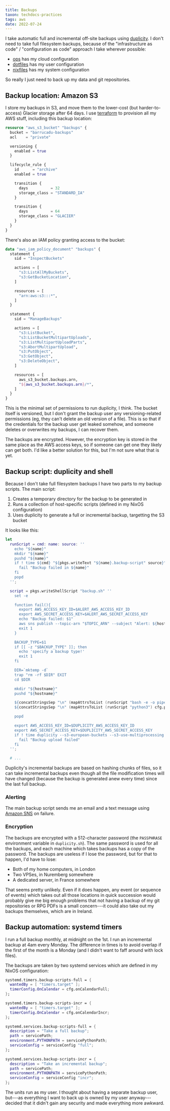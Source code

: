 ```yaml
---
title: Backups
taxon: techdocs-practices
tags: aws
date: 2022-07-24
---
```


I take automatic full and incremental off-site backups using
[duplicity][].  I don't need to take full filesystem backups, because
of the "infrastructure as code" / "configuration as code" approach I
take wherever possible:

- [ops][] has my cloud configuration
- [dotfiles][] has my user configuration
- [nixfiles][] has my system configuration

So really I just need to back up my data and git repositories.

[duplicity]: http://duplicity.nongnu.org/
[ops]: https://github.com/barrucadu/ops
[dotfiles]: https://github.com/barrucadu/dotfiles
[nixfiles]: https://github.com/barrucadu/nixfiles


Backup location: Amazon S3
--------------------------

I store my backups in S3, and move them to the lower-cost (but
harder-to-access) Glacier storage after 64 days.  I use [terraform][]
to provision all my AWS stuff, including this backup location:

```terraform
resource "aws_s3_bucket" "backups" {
  bucket = "barrucadu-backups"
  acl    = "private"

  versioning {
    enabled = true
  }

  lifecycle_rule {
    id      = "archive"
    enabled = true

    transition {
      days          = 32
      storage_class = "STANDARD_IA"
    }

    transition {
      days          = 64
      storage_class = "GLACIER"
    }
  }
}
```

There's also an IAM policy granting access to the bucket:

```terraform
data "aws_iam_policy_document" "backups" {
  statement {
    sid = "InspectBuckets"

    actions = [
      "s3:ListAllMyBuckets",
      "s3:GetBucketLocation",
    ]

    resources = [
      "arn:aws:s3:::*",
    ]
  }

  statement {
    sid = "ManageBackups"

    actions = [
      "s3:ListBucket",
      "s3:ListBucketMultipartUploads",
      "s3:ListMultipartUploadParts",
      "s3:AbortMultipartUpload",
      "s3:PutObject",
      "s3:GetObject",
      "s3:DeleteObject",
    ]

    resources = [
      aws_s3_bucket.backups.arn,
      "${aws_s3_bucket.backups.arn}/*",
    ]
  }
}
```

This is the minimal set of permissions to run duplicity, I think.  The
bucket itself is versioned, but I don't grant the backup user any
versioning-related permissions (eg, they can't delete an old version
of a file).  This is so that if the credentials for the backup user
get leaked somehow, and someone deletes or overwrites my backups, I
can recover them.

The backups are encrypted.  However, the encryption key is stored in
the same place as the AWS access keys, so if someone can get one they
likely can get both.  I'd like a better solution for this, but I'm not
sure what that is yet.

[terraform]: https://www.terraform.io/


Backup script: duplicity and shell
----------------------------------

Because I don't take full filesystem backups I have two parts to my
backup scripts.  The main script:

1. Creates a temporary directory for the backup to be generated in
2. Runs a collection of host-specific scripts (defined in my NixOS
   configuration)
4. Uses duplicity to generate a full or incremental backup, targetting
   the S3 bucket

It looks like this:

```nix
let
  runScript = cmd: name: source: ''
    echo "${name}"
    mkdir "${name}"
    pushd "${name}"
    if ! time ${cmd} "${pkgs.writeText "${name}.backup-script" source}"; then
      fail "Backup failed in ${name}"
    fi
    popd
  '';

  script = pkgs.writeShellScript "backup.sh" ''
    set -e

    function fail(){
      export AWS_ACCESS_KEY_ID=$ALERT_AWS_ACCESS_KEY_ID
      export AWS_SECRET_ACCESS_KEY=$ALERT_AWS_SECRET_ACCESS_KEY
      echo "Backup failed: $1"
      aws sns publish --topic-arn "$TOPIC_ARN" --subject "Alert: ${hostname}" --message "$1"
      exit 1
    }

    BACKUP_TYPE=$1
    if [[ -z "$BACKUP_TYPE" ]]; then
      echo 'specify a backup type!'
      exit 1
    fi

    DIR=`mktemp -d`
    trap "rm -rf $DIR" EXIT
    cd $DIR

    mkdir "${hostname}"
    pushd "${hostname}"

    ${concatStringsSep "\n" (mapAttrsToList (runScript "bash -e -o pipefail") cfg.scripts)}
    ${concatStringsSep "\n" (mapAttrsToList (runScript "python3") cfg.pythonScripts)}

    popd

    export AWS_ACCESS_KEY_ID=$DUPLICITY_AWS_ACCESS_KEY_ID
    export AWS_SECRET_ACCESS_KEY=$DUPLICITY_AWS_SECRET_ACCESS_KEY
    if ! time duplicity --s3-european-buckets --s3-use-multiprocessing --s3-use-new-style --verbosity notice "$BACKUP_TYPE" "${hostname}" "boto3+s3://barrucadu-backups/${hostname}"; then
      fail "Backup upload failed"
    fi
  '';

  # ...
```

Duplicity's incremental backups are based on hashing chunks of files,
so it can take incremental backups even though all the file
modification times will have changed (because the backup is generated
anew every time) since the last full backup.

### Alerting

The main backup script sends me an email and a text message using [Amazon SNS][] on failure.

[Amazon SNS]: https://aws.amazon.com/sns/

### Encryption

The backups are encrypted with a 512-character password (the
`PASSPHRASE` environment variable in `duplicity.sh`).  The same
password is used for all the backups, and each machine which takes
backups has a copy of the password.  The backups are useless if I lose
the password, but for that to happen, I'd have to lose:

- Both of my home computers, in London
- Two VPSes, in Nuremberg somewhere
- A dedicated server, in France somewhere

That seems pretty unlikely.  Even if it does happen, any event (or
sequence of events) which takes out all those locations in quick
succession would probably give me big enough problems that not having
a backup of my git repositories or RPG PDFs is a small concern---it
could also take out my backups themselves, which are in Ireland.


Backup automation: systemd timers
---------------------------------

I run a full backup monthly, at midnight on the 1st.  I run an
incremental backup at 4am every Monday.  The difference in times is to
avoid overlap if the first of the month is a Monday (and I didn't want
to faff around with lock files).

The backups are taken by two systemd services which are defined in my
NixOS configuration:

```nix
systemd.timers.backup-scripts-full = {
  wantedBy = [ "timers.target" ];
  timerConfig.OnCalendar = cfg.onCalendarFull;
};

systemd.timers.backup-scripts-incr = {
  wantedBy = [ "timers.target" ];
  timerConfig.OnCalendar = cfg.onCalendarIncr;
};

systemd.services.backup-scripts-full = {
  description = "Take a full backup";
  path = servicePath;
  environment.PYTHONPATH = servicePythonPath;
  serviceConfig = serviceConfig "full";
};

systemd.services.backup-scripts-incr = {
  description = "Take an incremental backup";
  path = servicePath;
  environment.PYTHONPATH = servicePythonPath;
  serviceConfig = serviceConfig "incr";
};
```

The units run as my user.  I thought about having a separate backup
user, but---as everything I want to back up is owned by my user
anyway---decided that it didn't gain any security and made everything
more awkward.

